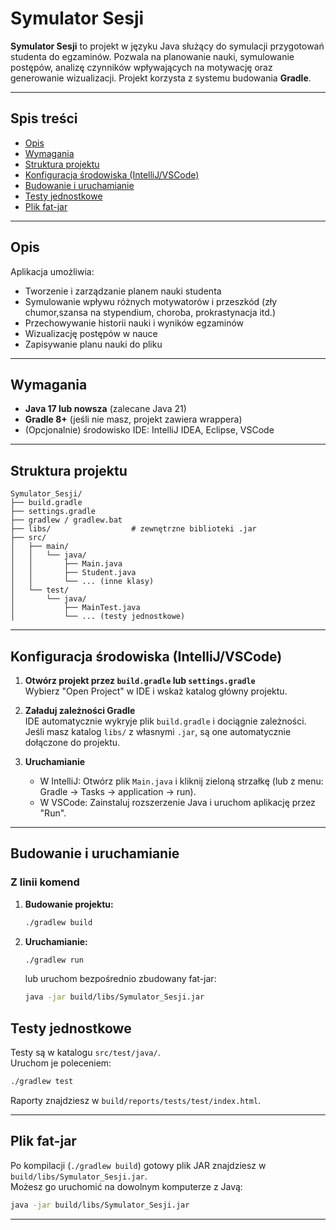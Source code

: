 # Symulator Sesji

**Symulator Sesji** to projekt w języku Java służący do symulacji przygotowań studenta do egzaminów. Pozwala na planowanie nauki, symulowanie postępów, analizę czynników wpływających na motywację oraz generowanie wizualizacji. Projekt korzysta z systemu budowania **Gradle**.

---

## Spis treści
- [Opis](#opis)
- [Wymagania](#wymagania)
- [Struktura projektu](#struktura-projektu)
- [Konfiguracja środowiska (IntelliJ/VSCode)](#konfiguracja-środowiska-intellijvscode)
- [Budowanie i uruchamianie](#budowanie-i-uruchamianie)
- [Testy jednostkowe](#testy-jednostkowe)
- [Plik fat-jar](#plik-fat-jar)

---

## Opis

Aplikacja umożliwia:
- Tworzenie i zarządzanie planem nauki studenta
- Symulowanie wpływu różnych motywatorów i przeszkód (zły chumor,szansa na stypendium, choroba, prokrastynacja itd.)
- Przechowywanie historii nauki i wyników egzaminów
- Wizualizację postępów w nauce
- Zapisywanie planu nauki do pliku

---

## Wymagania

- **Java 17 lub nowsza** (zalecane Java 21)
- **Gradle 8+** (jeśli nie masz, projekt zawiera wrappera)
- (Opcjonalnie) środowisko IDE: IntelliJ IDEA, Eclipse, VSCode

---

## Struktura projektu

```
Symulator_Sesji/
├── build.gradle
├── settings.gradle
├── gradlew / gradlew.bat
├── libs/                  # zewnętrzne biblioteki .jar 
├── src/
│   ├── main/
│   │   └── java/
│   │       ├── Main.java
│   │       ├── Student.java
│   │       └── ... (inne klasy)
│   └── test/
│       └── java/
│           ├── MainTest.java
│           └── ... (testy jednostkowe)
```

---

## Konfiguracja środowiska (IntelliJ/VSCode)

1. **Otwórz projekt przez `build.gradle` lub `settings.gradle`**  
   Wybierz "Open Project" w IDE i wskaż katalog główny projektu.

2. **Załaduj zależności Gradle**  
   IDE automatycznie wykryje plik `build.gradle` i dociągnie zależności.  
   Jeśli masz katalog `libs/` z własnymi `.jar`, są one automatycznie dołączone do projektu.

3. **Uruchamianie**  
   - W IntelliJ: Otwórz plik `Main.java` i kliknij zieloną strzałkę (lub z menu: Gradle → Tasks → application → run).
   - W VSCode: Zainstaluj rozszerzenie Java i uruchom aplikację przez "Run".

---

## Budowanie i uruchamianie

### Z linii komend

1. **Budowanie projektu:**
    ```sh
    ./gradlew build
    ```

2. **Uruchamianie:**
    ```sh
    ./gradlew run
    ```
    lub uruchom bezpośrednio zbudowany fat-jar:
    ```sh
    java -jar build/libs/Symulator_Sesji.jar
    ```


## Testy jednostkowe

Testy są w katalogu `src/test/java/`.  
Uruchom je poleceniem:
```sh
./gradlew test
```
Raporty znajdziesz w `build/reports/tests/test/index.html`.

---

## Plik fat-jar

Po kompilacji (`./gradlew build`) gotowy plik JAR znajdziesz w `build/libs/Symulator_Sesji.jar`.  
Możesz go uruchomić na dowolnym komputerze z Javą:
```sh
java -jar build/libs/Symulator_Sesji.jar
```

---
